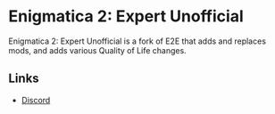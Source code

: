 <h1>Enigmatica 2: Expert Unofficial</h1>

Enigmatica 2: Expert Unofficial is a fork of E2E that adds and replaces mods, and adds various Quality of Life changes.

<h2>Links</h2>

* [Discord](https://discord.gg/5HZJfepfTW)
